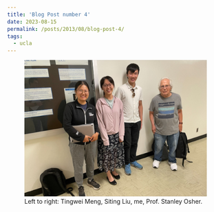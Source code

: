 ```yaml
---
title: 'Blog Post number 4'
date: 2023-08-15
permalink: /posts/2013/08/blog-post-4/
tags:
  - ucla
---
```

<!-- ![temp]('/images/2023_ucla.jpg' UCLA photo) -->

<figure>
  <img src="/images/2023_ucla.jpg" alt="In the UCLA math department."/>
  <figcaption>Left to right: Tingwei Meng, Siting Liu, me, Prof. Stanley Osher.</figcaption>
</figure>